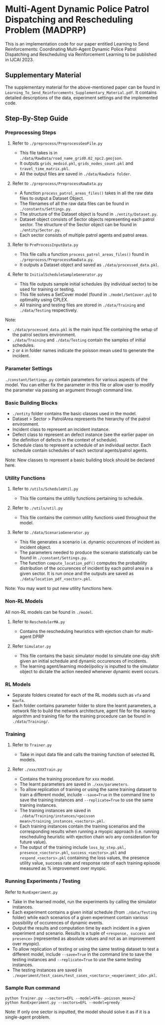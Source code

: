 # Multi-Agent Dynamic Police Patrol Dispatching and Rescheduling Problem (MADPRP)

This is an implementation code for our paper entitled Learning to Send Reinforcements: Coordinating Multi-Agent Dynamic Police Patrol Dispatching and Rescheduling via Reinforcement Learning to be published in IJCAI 2023.

## Supplementary Material
The supplementary material for the above-mentioned paper can be found in ```Learning_To_Send_Reinforcements_Supplementary_Material.pdf```. It contains detailed descriptions of the data, experiment settings and the implemented code.

## Step-By-Step Guide

### Preprocessing Steps

1. Refer to  ```./preprocess/PreprocessGeoFile.py```
    - This file takes is in ```./data/RawData/road_name_grid0.02_npc2.geojson```.
    - It outputs ```grids_medoid.pkl```, ```grids_nodes_count.pkl``` and ```travel_time_matrix.pkl```.
    - All the output files are saved in ```./data/RawData folder```.

2. Refer to ```./preprocess/PreprocessRawData.py```
    - A function ```process_patrol_areas_files()``` takes in all the raw data files to output a Dataset Object.
    - The filenames of all the raw data files can be found in ```./constants/Settings.py```.
    - The structure of the Dataset object is found in ```./entity/Dataset.py```.
    - Dataset object consists of Sector objects representing each patrol sector. The structure of the Sector object can be found in ```./entity/Sector.py```.
    - Each sector consists of multiple patrol agents and patrol areas.

3. Refer to ```PreProcessInputData.py```
    - This file calls a function ```process_patrol_areas_files()``` found in ```./preprocess/PreprocessRawData.py```.
    - It outputs a Dataset object and saved as ```./data/processed_data.pkl```.

4. Refer to ```InitialScheduleSampleGenerator.py```
    - This file outputs sample initial schedules (by individual sector) to be used for training or testing.
    - This file solves a SetCover model (found in ```./model/SetCover.py```) to optimality using CPLEX.
    - All training and testing files are stored in ```./data/Training``` and ```./data/Testing``` respectively.


Note: 
- ```./data/processed_data.pkl``` is the main input file containing the setup of the patrol sectors environment.
- ```./data/Training``` and ```./data/Testing``` contain the samples of initial schedules.
- ```2``` or ```4``` in folder names indicate the poisson mean used to generate the incident.

### Parameter Settings

```./constant/Settings.py``` contain parameters for various aspects of the model. You can either fix the parameter in this file or allow user to modify 
the parameter via passing an argument through command line.

### Basic Building Blocks

- ```./entity``` folder contains the basic classes used in the model. 
- Dataset > Sector > PatrolArea represents the hierarchy of the patrol environment.
- Incident class to represent an incident instance.
- Defect class to represent an defect instance (see the earlier paper on the definition of defects in the context of schedule).
- Schedule class to represent a schedule of an individual sector. Each schedule contain schedules of each sectoral agents/patrol agents.

Note: New classes to represent a basic building block should be declared here.

### Utility Functions

1. Refer to ```/utils/ScheduleUtil.py```
    - This file contains the utitiliy functions pertaining to schedule.

2. Refer to ```./utils/util.py```
    - This file contains the common utility functions used throughout the model.

3. Refer to ```./data/ScenarioGenerator.py```
    - This file generates a scenario i.e. dynamic occurences of incident as incident object.
    - The parameters needed to produce the scenario statistically can be found in ```./constant/Settings.py```.
    - The function ```compute_location_pdf()``` computes the probability distribution of the occurences of incident by each patrol area in a given sector. It is run once and the outputs are saved as ```./data/location_pdf_<sector>.pkl```.

Note: You may want to put new utility functions here.

### Non-RL Models

All non-RL models can be found in ```./model```.

1. Refer to ```ReschedulerMA.py``` 
    - Contains the rescheduling heuristics with ejection chain for multi-agent DPRP

2. Refer ```Simulator.py``` 
    - This file contains the basic simulator model to simulate one-day shift given an initial schedule and dynamic occurences of incidents.
    - The learning agent/learning model/policy is inputted to the simulator object to dictate the action needed whenever dynamic event occurs.

### RL Models

- Separate folders created for each of the RL models such as ```vfa``` and ```mavfa```.
- Each folder contains parameter folder to store the learnt parameters, a network file to build the network architecture, agent file for the learing algorithm and 
training file for the training procedure can be found in ```./data/Training/```.

### Training

1. Refer to ```Trainer.py```
    - Take in input data file and calls the training function of selected RL models.

2. Refer ```./xxx/XXXTrain.py```
    - Contains the training procedure for xxx model.
    - The learnt parameters are saved in ```./xxx/parameters```. 
    - To allow replication of training or using the same training dataset to train a different model, include ```--save=True``` in the command line to save the training instances 
    and ```--replicate=True``` to use the same training instances.
    - The training instances are saved in ```./data/Training/instances/<poisson mean>/training_instances_<sectors>.pkl```.
    - Each training instances contain the training scenarios and the corresponding results when running a myopic approach (i.e. running rescheduling heuristic with ejection chain 
    w/o any consideration for future value).
    - The output of the training include ```loss_by_step.pkl, presence_<sectors>.pkl```, ```success_<sectors>.pkl``` and ```respond_<sectors>.pkl``` containing the loss values, the presence utility value, success rate and response rate of each training episode measured as % improvement over myopic.

### Running Experiments / Testing

Refer to ```RunExperiment.py```
- Take in the learned model, run the experiments by calling the simulator instances.
- Each experiment contains a given initial schedule (from ```./data/Testing``` folder) while each scenarios of a given experiment contain various possibility of occurences of dynamic events.
- Output the results and computation time by each incident in a given experiment and scenario. Results is a tuple of ```<response, success and presence>```
(represented as absolute values and not as an improvement over myopic).
- To allow replication of testing or using the same testing dataset to test a different model, include ```--save=True``` in the command line to save the testing instances 
and ```--replicate=True``` to use the same testing instances.
- The testing instances are saved in ```./experiment/test_cases/test_cases_<sectors>_<experiment_idx>.pkl```.

### Sample Run command

```
python Trainer.py --sectors=EFL --model=VFA--poisson_mean=2
python RunExperiment.py --sectors=EFL --model=greedy
```
Note: If only one sector is inputted, the model should solve it as if it is a single-agent problem.

